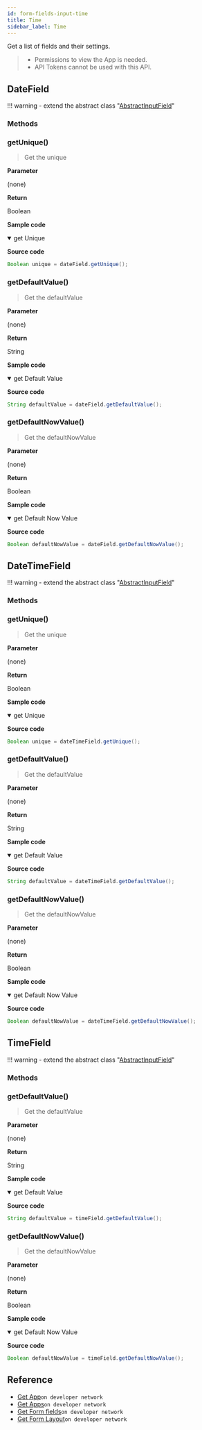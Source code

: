 ```yaml
---
id: form-fields-input-time
title: Time
sidebar_label: Time
---
```


Get a list of fields and their settings.

>- Permissions to view the App is needed.
>- API Tokens cannot be used with this API.

## DateField

!!! warning
    - extend the abstract class  "[AbstractInputField](./form-fields-input#abstractinputfield)"

### Methods

### getUnique()

> Get the unique

**Parameter**

(none)

**Return**

Boolean

**Sample code**

<details class="tab-container" open>
<Summary>get Unique</Summary>

**Source code**

```java
Boolean unique = dateField.getUnique();
```

</details>

### getDefaultValue()

> Get the defaultValue

**Parameter**

(none)

**Return**

String

**Sample code**

<details class="tab-container" open>
<Summary>get Default Value</Summary>

**Source code**

```java
String defaultValue = dateField.getDefaultValue();
```

</details>

### getDefaultNowValue()

> Get the defaultNowValue

**Parameter**

(none)

**Return**

Boolean

**Sample code**

<details class="tab-container" open>
<Summary>get Default Now Value</Summary>

**Source code**

```java
Boolean defaultNowValue = dateField.getDefaultNowValue();
```

</details>

## DateTimeField

!!! warning
    - extend the abstract class  "[AbstractInputField](./form-fields-input#abstractinputfield)"

### Methods

### getUnique()

> Get the unique

**Parameter**

(none)

**Return**

Boolean

**Sample code**

<details class="tab-container" open>
<Summary>get Unique</Summary>

**Source code**

```java
Boolean unique = dateTimeField.getUnique();
```

</details>

### getDefaultValue()

> Get the defaultValue

**Parameter**

(none)

**Return**

String

**Sample code**

<details class="tab-container" open>
<Summary>get Default Value</Summary>

**Source code**

```java
String defaultValue = dateTimeField.getDefaultValue();
```

</details>

### getDefaultNowValue()

> Get the defaultNowValue

**Parameter**

(none)

**Return**

Boolean

**Sample code**

<details class="tab-container" open>
<Summary>get Default Now Value</Summary>

**Source code**

```java
Boolean defaultNowValue = dateTimeField.getDefaultNowValue();
```

</details>

## TimeField

!!! warning
    - extend the abstract class  "[AbstractInputField](./form-fields-input#abstractinputfield)"

### Methods

### getDefaultValue()

> Get the defaultValue

**Parameter**

(none)

**Return**

String

**Sample code**

<details class="tab-container" open>
<Summary>get Default Value</Summary>

**Source code**

```java
String defaultValue = timeField.getDefaultValue();
```

</details>

### getDefaultNowValue()

> Get the defaultNowValue

**Parameter**

(none)

**Return**

Boolean

**Sample code**

<details class="tab-container" open>
<Summary>get Default Now Value</Summary>

**Source code**

```java
Boolean defaultNowValue = timeField.getDefaultNowValue();
```

</details>












## Reference

- [Get App](https://developer.kintone.io/hc/en-us/articles/212494888)`on developer network`
- [Get Apps](https://developer.kintone.io/hc/en-us/articles/115005336727)`on developer network`
- [Get Form fields](https://developer.kintone.io/hc/en-us/articles/115005509288)`on developer network`
- [Get Form Layout](https://developer.kintone.io/hc/en-us/articles/115005509068)`on developer network`